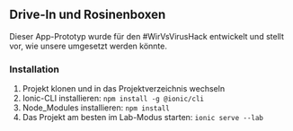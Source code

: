 ## Drive-In und Rosinenboxen
Dieser App-Prototyp wurde für den #WirVsVirusHack entwickelt und stellt vor, wie unsere umgesetzt werden könnte.

### Installation
1. Projekt klonen und in das Projektverzeichnis wechseln
2. Ionic-CLI installieren: `npm install -g @ionic/cli`
3. Node_Modules installieren: `npm install`
4. Das Projekt am besten im Lab-Modus starten: `ionic serve --lab`